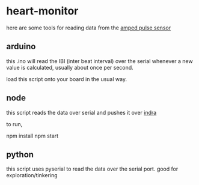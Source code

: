 # heart-monitor

here are some tools for reading data from the [amped pulse sensor](https://www.adafruit.com/products/1093)

## arduino

this .ino will read the IBI (inter beat interval) over the serial whenever a new value is calculated, usually about once per second.

load this script onto your board in the usual way.

## node

this script reads the data over serial and pushes it over [indra](http://github.com/indra-net/collection-server)

to run,

   npm install
   npm start

## python

this script uses pyserial to read the data over the serial port. good for exploration/tinkering
